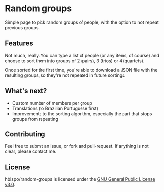 # Random groups
Simple page to pick random groups of people, with the option to not repeat previous groups.

## Features
Not much, really. You can type a list of people (or any items, of course) and choose to sort them into groups of 2 (pairs), 3 (trios) or 4 (quartets).

Once sorted for the first time, you're able to download a JSON file with the resulting groups, so they're not repeated in future sortings.

## What's next?
* Custom number of members per group
* Translations (to Brazilian Portuguese first)
* Improvements to the sorting algorithm, especially the part that stops groups from repeating

## Contributing
Feel free to submit an issue, or fork and pull-request. If anything is not clear, please contact me.

## License
hbispo/random-groups is licensed under the [GNU General Public License v3.0](https://github.com/hbispo/random-groups/blob/master/LICENSE).